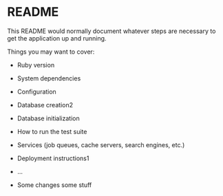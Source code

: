 # README

This README would normally document whatever steps are necessary to get the
application up and running.

Things you may want to cover:

* Ruby version

* System dependencies

* Configuration

* Database creation2

* Database initialization

* How to run the test suite

* Services (job queues, cache servers, search engines, etc.)

* Deployment instructions1

* ...

* Some changes
some stuff
